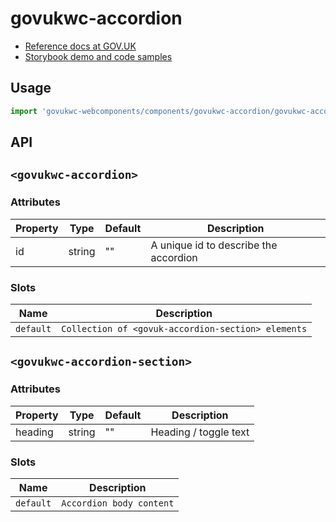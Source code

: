 # govukwc-accordion

- [Reference docs at GOV.UK](https://design-system.service.gov.uk/components/accordion/)
- [Storybook demo and code samples](http://tgreyuk.github.io/govuk-webcomponents/storybook/?path=/story/accordion/)

## Usage

```javascript
import 'govukwc-webcomponents/components/govukwc-accordion/govukwc-accordion';
```

## API

## `<govukwc-accordion>`

### Attributes

| Property  |  Type     | Default | Description |
|-----------|-----------|---------|-------------|
| id|string|""|A unique id to describe the accordion| 

### Slots

| Name  |  Description     |
|-----------|-----------|
| `default` | `Collection of <govuk-accordion-section> elements` |

## `<govukwc-accordion-section>`

### Attributes

| Property  |  Type     | Default | Description |
|-----------|-----------|---------|-------------|
| heading|string|""|Heading / toggle text| 

### Slots

| Name  |  Description     |
|-----------|-----------|
| `default` | `Accordion body content` |

